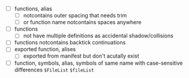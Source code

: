 - [ ] functions, alias
  - [ ] notcontains outer spacing that needs trim
  - [ ] or function name notcontains spaces anywhere 
- [ ] functions
  - [ ] not have multiple definitions as accidental shadow/collisions
- [ ] functions notcontains backtick continuations
- [ ] exported function, alises
  - [ ] exported from manifest but don't acutally exist
- [ ] function, symbols, alias, symbols of same name with case-sensitive differences `$FileList` `$fileList`